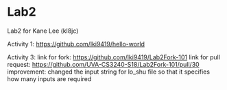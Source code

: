 # Lab2
Lab2 for Kane Lee (kl8jc)

Activity 1: https://github.com/lki9419/hello-world

Activity 3: 
  link for fork: https://github.com/lki9419/Lab2Fork-101
  link for pull request: https://github.com/UVA-CS3240-S18/Lab2Fork-101/pull/30
  improvement: changed the input string for lo_shu file so that it specifies how many inputs are required
